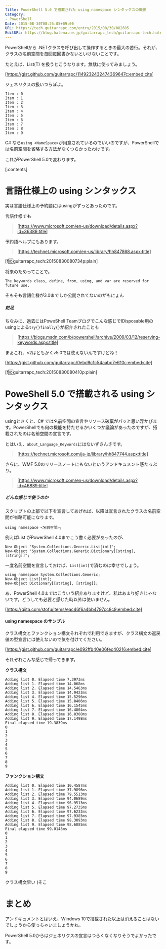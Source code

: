 ```yaml
---
Title: PowerShell 5.0 で搭載された using namespace シンタックスの概要
Category:
- PowerShell
Date: 2015-08-30T08:26:05+09:00
URL: https://tech.guitarrapc.com/entry/2015/08/30/082605
EditURL: https://blog.hatena.ne.jp/guitarrapc_tech/guitarrapc-tech.hatenablog.com/atom/entry/6653458415119492430
---
```


PowerShellから .NETクラスを呼び出して操作するときの最大の苦行。それが、クラスの名前空間を毎回毎回書かないといけないことです。

たとえば、List(T) を扱うとこうなります。無駄に使ってみましょう。

[https://gist.github.com/guitarrapc/1149232432474369647c:embed:cite]

ジェネリクスの扱いつらぽよ。


```
Item : 0
Item : 1
Item : 2
Item : 3
Item : 4
Item : 5
Item : 6
Item : 7
Item : 8
Item : 9
```

C# なら`using <NameSpace>`が用意されているのでいいのですが、PowerShellでは名前空間を省略する方法がなくつらかったわけです。

これがPowerShell 5.0で変わります。

[:contents]


# 言語仕様上の using シンタックス

実は言語仕様上の予約語にはusingがずっとあったのです。

言語仕様でも
> [https://www.microsoft.com/en-us/download/details.aspx?id=36389:title]

予約語ヘルプにもあります。

> [https://technet.microsoft.com/en-us/library/hh847868.aspx:title]

[f:id:guitarrapc_tech:20150830080734p:plain]

将来のためってことで。

```
The keywords class, define, from, using, and var are reserved for future use.
```

そもそも言語仕様が3.0までしか公開されてないのがもにょん

##### 蛇足

ちなみに、過去にはPoweShell Teamブログでこんな感じでIDisposable用のusingによる`try{}finally{}`が紹介されたことも

> [https://blogs.msdn.com/b/powershell/archive/2009/03/12/reserving-keywords.aspx:title]

まぁこれ、v2はともかくv5.0では使えないんですけどね！

[https://gist.github.com/guitarrapc/0ebd8c1c54aabc7e610c:embed:cite]

[f:id:guitarrapc_tech:20150830080410p:plain]


# PoweShell 5.0 で搭載される using シンタックス

usingときくと、C# では名前空間の宣言やリソース破棄がパッと思い浮かびます。PowerShellでも何の機能を持たせるかいくつか議論があったのですが、搭載されたのは名前空間の宣言です。

とはいえ、`about_Language_Keywords`にはないずさんさです。

> [https://technet.microsoft.com/ja-jp/library/hh847744.aspx:title]

さらに、WMF 5.0のリリースノートにもないというアンドキュメント感たっぷり。

> [https://www.microsoft.com/en-us/download/details.aspx?id=46889:title]


##### どんな感じで使うのか

スクリプトの上部で以下を宣言してあげれば、以降は宣言されたクラスの名前空間が省略可能になります。

```
using namespace <名前空間>;
```

例えばList<int> がPowerShell 4.0までこう書く必要があったのが、

```
New-Object "System.Collections.Generic.List[int]";
New-Object "System.Collections.Generic.Dictionary[[string], [string]]";
```

一度名前空間を宣言しておけば、`List[int]`で済むのは幸せでしょう。

```
using namespace System.Collections.Generic;
New-Object List[int];
New-Object Dictionary[[string], [string]];

```

あ、PowerShell 4.0まではこういう紹介ありますけど、私はあまり好きじゃないです。どうしても必要と感じた時以外は使いません。

[https://qiita.com/stofu/items/eac46f6a4bb4797cc8c9:embed:cite]


#### using namespace のサンプル

クラス構文とファンクション構文それぞれで利用できますが、クラス構文の返戻値の型宣言には使えないので気を付けてください。

[https://gist.github.com/guitarrapc/e092ffb40e06fec40216:embed:cite]


それぞれこんな感じで帰ってきます。

**クラス構文**

```
Adding list 0. Elapsed time 7.3973ms
Adding list 1. Elapsed time 14.068ms
Adding list 2. Elapsed time 14.5463ms
Adding list 3. Elapsed time 14.9423ms
Adding list 4. Elapsed time 15.5296ms
Adding list 5. Elapsed time 15.8406ms
Adding list 6. Elapsed time 16.1545ms
Adding list 7. Elapsed time 16.4804ms
Adding list 8. Elapsed time 16.8308ms
Adding list 9. Elapsed time 17.1498ms
Final elapsed time 19.3839ms
0
1
2
3
4
5
6
7
8
9
```

**ファンクション構文**

```
Adding list 0. Elapsed time 10.4587ms
Adding list 1. Elapsed time 37.9896ms
Adding list 2. Elapsed time 79.5513ms
Adding list 3. Elapsed time 94.0689ms
Adding list 4. Elapsed time 96.9513ms
Adding list 5. Elapsed time 97.2735ms
Adding list 6. Elapsed time 97.6232ms
Adding list 7. Elapsed time 97.9385ms
Adding list 8. Elapsed time 98.3093ms
Adding list 9. Elapsed time 98.6885ms
Final elapsed time 99.0148ms
0
1
2
3
4
5
6
7
8
9
```

クラス構文早い (そこ

# まとめ

アンドキュメントとはいえ、Windows 10で搭載された以上は消えることはないでしょうから使っちゃいましょうかね。

PowerShell 5.0からはジェネリクスの宣言はつらくなくなりそうでよかったです。
